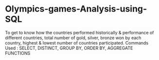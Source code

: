 # Olympics-games-Analysis-using-SQL
To get to know how the countries performed historically &amp; performance of different countries, total number of gold, silver, bronze won by each country, highest &amp; lowest number of countries participated. Commands Used : SELECT, DISTINCT, GROUP BY, ORDER BY, AGGREGATE FUNCTIONS
